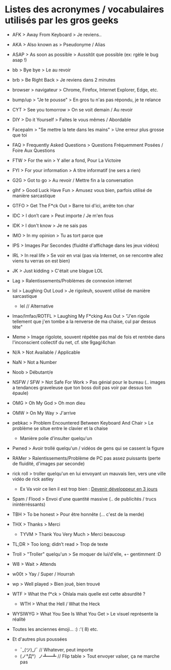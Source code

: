 # Listes des acronymes / vocabulaires utilisés par les gros geeks

- AFK > Away From Keyboard > Je reviens..
- AKA > Also known as > Pseudonyme / Alias
- ASAP > As soon as possible > Aussitôt que possible (ex: rgèle le bug asap !)
- bb > Bye bye > Le au revoir
- brb > Be Right Back > Je reviens dans 2 minutes
- browser > navigateur > Chrome, Firefox, Internet Explorer, Edge, etc.
- bump/up > "Je te pousse" > En gros tu n'as pas répondu, je te relance
- CYT > See you tomorrow > On se voit demain / Au revoir
- DIY > Do it Yourself > Faites le vous mêmes / Abordable
- Facepalm > "Se mettre la tete dans les mains" > Une erreur plus grosse que toi
- FAQ > Frequently Asked Questions > Questions Fréquemment Posées / Foire Aux Questions
- FTW > For the win > Y aller a fond, Pour La Victoire
- FYI > For your information > A titre informatif (ne sers a rien)
- G2G > Got to go > Au revoir / Mettre fin a la conversation
- glhf > Good Luck Have Fun > Amusez vous bien, parfois utilisé de manière sarcastique
- GTFO > Get The F*ck Out > Barre toi d'ici, arrête ton char
- IDC > I don’t care > Peut importe / Je m'en fous
- IDK > I don't know > Je ne sais pas
- IMO > In my opinion > Tu as tort parce que
- IPS > Images Par Secondes (fluidité d'affichage dans les jeux vidéos)
- IRL > In real life > Se voir en vrai (pas via Internet, on se rencontre allez viens tu verras on est bien)
- JK > Just kidding > C'était une blague LOL
- Lag > Ralentissements/Problèmes de connexion internet
- lol > Laughing Out Loud > Je rigoleuh, souvent utilisé de manière sarcastique
  - lel // Alternative
- lmao/lmfao/ROTFL > Laughing My F*cking Ass Out > "J'en rigole tellement que j'en tombe a la renverse de ma chaise, cul par dessus tête"
- Meme > Image rigolote, souvent répétée pas mal de fois et rentrée dans l'inconscient collectif du net, cf. site 9gag/4chan
- N/A > Not Available / Applicable
- NaN > Not a Number
- Noob > Débutant/e
- NSFW / SFW > Not Safe For Work > Pas génial pour le bureau (.. images a tendances graveleuse que ton boss doit pas voir par dessus ton épaule)
- OMG > Oh My God > Oh mon dieu
- OMW > On My Way > J'arrive
- pebkac > Problem Encountered Between Keyboard And Chair > Le problème se situe entre le clavier et la chaise
  - Manière polie d'insulter quelqu'un
- Pwned > Avoir trollé quelqu'un / vidéos de gens qui se cassent la figure
- RAMer > Ralentissements/Problème de PC pas assez puissants (perte de fluidité, d'images par seconde)
- rick roll > troller quelqu'un en lui envoyant un mauvais lien, vers une ville vidéo de rick astley
  - Ex Va voir ce lien il est trop bien : [Devenir développeur en 3 jours](https://www.youtube.com/watch?v=dQw4w9WgXcQ)
- Spam / Flood > Envoi d'une quantité massive (.. de publicités / trucs inintérréssants)
- TBH > To be honest > Pour être honnête (... c'est de la merde)
- THX > Thanks > Merci
  - TYVM > Thank You Very Much > Merci beaucoup
- TL;DR > Too long; didn’t read > Trop de texte
- Troll > "Troller" quelqu'un > Se moquer de lui/d'elle, +- gentimment :D
- W8 > Wait > Attends
- w00t > Yay / Super / Hourrah
- wp > Well played > Bien joué, bien trouvé
- WTF > What the f*ck > Ohlala mais quelle est cette absurdité ?
  - WTH	> What the Hell / What the Heck
- WYSIWYG > What You See Is What You Get > Le visuel représente la réalité

- Toutes les anciennes émoji... :) :'( 8) etc.
- Et d'autres plus poussées
  - ¯\_(ツ)_/¯      // Whatever, peut importe
  - (ノ°Д°）ノ┻━┻   // Flip table > Tout envoyer valser, ça ne marche pas
